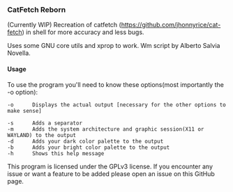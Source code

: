 ### CatFetch Reborn
(Currently WIP)
Recreation of catfetch (<https://github.com/jhonnyrice/cat-fetch>) in shell for more accuracy and less bugs.

Uses some GNU core utils and xprop to work. Wm script by Alberto Salvia Novella.

#### Usage
To use the program you'll need to know these options(most importantly the -o option):
```
-o		Displays the actual output [necessary for the other options to make sense]

-s      Adds a separator
-m      Adds the system architecture and graphic session(X11 or WAYLAND) to the output
-d      Adds your dark color palette to the output
-b      Adds your bright color palette to the output
-h      Shows this help message
```
This program is licensed under the GPLv3 license.
If you encounter any issue or want a feature to be added please open an issue on this GitHub page.

